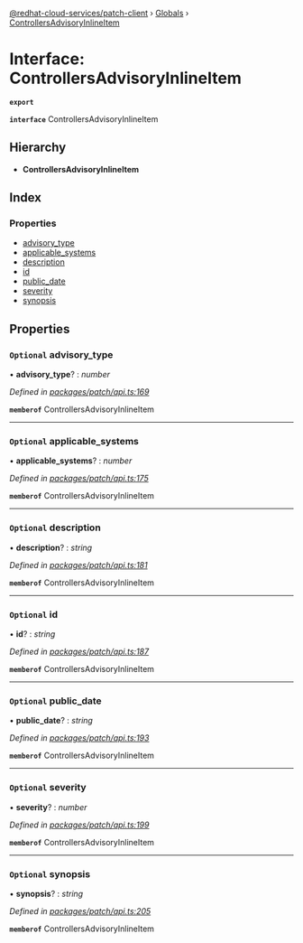 [@redhat-cloud-services/patch-client](../README.md) › [Globals](../globals.md) › [ControllersAdvisoryInlineItem](controllersadvisoryinlineitem.md)

# Interface: ControllersAdvisoryInlineItem

**`export`** 

**`interface`** ControllersAdvisoryInlineItem

## Hierarchy

* **ControllersAdvisoryInlineItem**

## Index

### Properties

* [advisory_type](controllersadvisoryinlineitem.md#optional-advisory_type)
* [applicable_systems](controllersadvisoryinlineitem.md#optional-applicable_systems)
* [description](controllersadvisoryinlineitem.md#optional-description)
* [id](controllersadvisoryinlineitem.md#optional-id)
* [public_date](controllersadvisoryinlineitem.md#optional-public_date)
* [severity](controllersadvisoryinlineitem.md#optional-severity)
* [synopsis](controllersadvisoryinlineitem.md#optional-synopsis)

## Properties

### `Optional` advisory_type

• **advisory_type**? : *number*

*Defined in [packages/patch/api.ts:169](https://github.com/RedHatInsights/javascript-clients/blob/efdc955/packages/patch/api.ts#L169)*

**`memberof`** ControllersAdvisoryInlineItem

___

### `Optional` applicable_systems

• **applicable_systems**? : *number*

*Defined in [packages/patch/api.ts:175](https://github.com/RedHatInsights/javascript-clients/blob/efdc955/packages/patch/api.ts#L175)*

**`memberof`** ControllersAdvisoryInlineItem

___

### `Optional` description

• **description**? : *string*

*Defined in [packages/patch/api.ts:181](https://github.com/RedHatInsights/javascript-clients/blob/efdc955/packages/patch/api.ts#L181)*

**`memberof`** ControllersAdvisoryInlineItem

___

### `Optional` id

• **id**? : *string*

*Defined in [packages/patch/api.ts:187](https://github.com/RedHatInsights/javascript-clients/blob/efdc955/packages/patch/api.ts#L187)*

**`memberof`** ControllersAdvisoryInlineItem

___

### `Optional` public_date

• **public_date**? : *string*

*Defined in [packages/patch/api.ts:193](https://github.com/RedHatInsights/javascript-clients/blob/efdc955/packages/patch/api.ts#L193)*

**`memberof`** ControllersAdvisoryInlineItem

___

### `Optional` severity

• **severity**? : *number*

*Defined in [packages/patch/api.ts:199](https://github.com/RedHatInsights/javascript-clients/blob/efdc955/packages/patch/api.ts#L199)*

**`memberof`** ControllersAdvisoryInlineItem

___

### `Optional` synopsis

• **synopsis**? : *string*

*Defined in [packages/patch/api.ts:205](https://github.com/RedHatInsights/javascript-clients/blob/efdc955/packages/patch/api.ts#L205)*

**`memberof`** ControllersAdvisoryInlineItem
